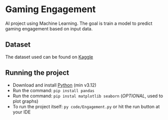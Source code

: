 # Gaming Engagement

AI project using Machine Learning. The goal is train a model to predict gaming engagement based on input data.

## Dataset 

The dataset used can be found on [Kaggle](https://www.kaggle.com/datasets/rabieelkharoua/predict-online-gaming-behavior-dataset)

## Running the project

- Download and install [Python](https://www.python.org/downloads/) (min v3.12)
- Run the command: `pip install pandas`
- Run the command: `pip instal matplotlib seaborn` (*OPTIONAL*, used to plot graphs)
- To run the project itself: `py code/Engagement.py` or hit the run button at your IDE